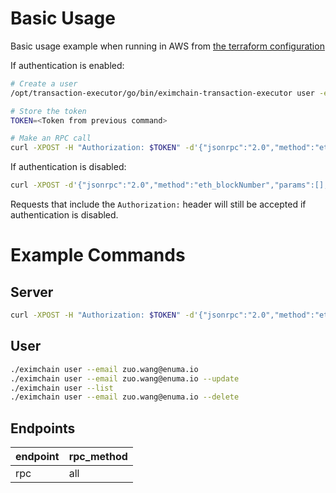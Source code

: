# Basic Usage

Basic usage example when running in AWS from [the terraform configuration](https://github.com/Eximchain/terraform-aws-eximchain-tx-executor)

If authentication is enabled:

```sh
# Create a user
/opt/transaction-executor/go/bin/eximchain-transaction-executor user -email louis@eximchain.com -update

# Store the token
TOKEN=<Token from previous command>

# Make an RPC call
curl -XPOST -H "Authorization: $TOKEN" -d'{"jsonrpc":"2.0","method":"eth_blockNumber","params":[],"id":1}' localhost:8080/rpc
```

If authentication is disabled:

```sh
curl -XPOST -d'{"jsonrpc":"2.0","method":"eth_blockNumber","params":[],"id":1}' localhost:8080/rpc
```

Requests that include the `Authorization:` header will still be accepted if authentication is disabled.

# Example Commands

## Server

```sh
curl -XPOST -H "Authorization: $TOKEN" -d'{"jsonrpc":"2.0","method":"eth_blockNumber","params":[],"id":1}' localhost:8080/rpc
```

## User

```sh
./eximchain user --email zuo.wang@enuma.io
./eximchain user --email zuo.wang@enuma.io --update
./eximchain user --list
./eximchain user --email zuo.wang@enuma.io --delete
```

## Endpoints

| endpoint            | rpc_method          |
| ------------------- | ------------------- |
| rpc                 | all                 |
